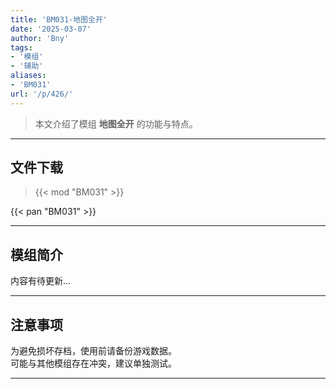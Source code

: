 ```yaml
---
title: 'BM031-地图全开'
date: '2025-03-07'
author: 'Bny'
tags:
- '模组'
- '辅助'
aliases:
- 'BM031'
url: '/p/426/'
---
```


> 本文介绍了模组 **地图全开** 的功能与特点。

---

## 文件下载  

> {{< mod "BM031" >}}  

{{< pan "BM031" >}}  

---

## 模组简介

>  
内容有待更新...  

---

## 注意事项

>  
为避免损坏存档，使用前请备份游戏数据。  
可能与其他模组存在冲突，建议单独测试。  

---

